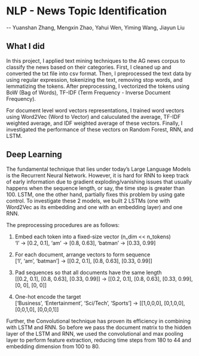 # NLP - News Topic Identification
-- Yuanshan Zhang, Mengxin Zhao, Yahui Wen, Yiming Wang, Jiayun Liu

## What I did
In this project, I applied text mining techniques to the AG news corpus to classify the news based on their categories. First, I cleaned up and converted the txt file into csv format. Then, I preprocessed the text data by using regular expression, tokenizing the text, removing stop words, and lemmatizing the tokens. After preprocessing, I vectorized the tokens using BoW (Bag of Words), TF-IDF (Term Frequency - Inverse Document Frequency). 

For document level word vectors representations, I trained word vectors using Word2Vec (Word to Vector) and caluculated the average, TF-IDF weighted average, and IDF weighted average of these vectors. Finally, I investigated the performance of these vectors on Random Forest, RNN, and LSTM.

## Deep Learning
The fundamental technique that lies under today’s Large Language Models is the Recurrent Neural Network. However, it is hard for RNN to keep track of early information due to gradient exploding/vanishing issues that usually happens when the sequence length, or say, the time step is greater than 100. LSTM, one the other hand, partially fixes this problem by using gate control. To investigate these 2 models, we built 2 LSTMs (one with Word2Vec as its embedding and one with an embedding layer) and one RNN. 

The preprocessing procedures are as follows:
1. Embed each token into a fixed-size vector (n_dim << n_tokens)\
‘I’ → [0.2, 0.1], ‘am’ → [0.8, 0.63], ‘batman’ → [0.33, 0.99]

3. For each document, arrange vectors to form sequence\
[‘I’, ‘am’, ‘batman’] → [[0.2, 0.1], [0.8, 0.63], [0.33, 0.99]]

4. Pad sequences so that all documents have the same length\
[[0.2, 0.1], [0.8, 0.63], [0.33, 0.99]] → [[0.2, 0.1], [0.8, 0.63], [0.33, 0.99], [0, 0], [0, 0]]

5. One-hot encode the target\
[‘Business’, ‘Entertainment’, ‘Sci/Tech’, ‘Sports’] → [[1,0,0,0], [0,1,0,0], [0,0,1,0], [0,0,0,1]]

Further, the Convolutional technique has proven its efficiency in combining with LSTM and RNN. So before we pass the document matrix to the hidden layer of the LSTM and RNN, we used the convolutional and max pooling layer to perform feature extraction, reducing time steps from 180 to 44 and embedding dimension from 100 to 80.
